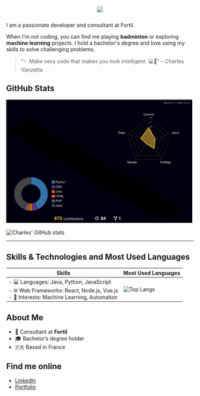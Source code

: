 <h1 align="center">
    <img src="https://readme-typing-svg.herokuapp.com/?lines=Hi+there!+👋🏼;I'm+Charles!+🏄🏼‍♂️;Nice+to+meet+you!+😉&center=true&size=30&color=AE87E2">
</h1>

I am a passionate developer and consultant at Fortil.

When I'm not coding, you can find me playing **badminton** or exploring **machine learning** projects. I hold a bachelor's degree and love using my skills to solve challenging problems.

> "✨ Make sexy code that makes you look intelligent. 💻🧠" – Charles Vanzetta

## GitHub Stats

<img src="profile-3d-contrib/profile-night-rainbow.svg" alt="3D Contributions" width="500px" />

![Charles' GitHub stats](https://github-readme-stats.vercel.app/api?username=CVanzetta&show_icons=true&theme=tokyonight&hide=contribs)

---
## Skills & Technologies and Most Used Languages

| Skills  | Most Used Languages |
| ------------- | ------------- |
| - 💻 Languages: Java, Python, JavaScript <br> - 🌐 Web Frameworks: React, Node.js, Vue.js <br> - 🧠 Interests: Machine Learning, Automation | ![Top Langs](https://github-readme-stats.vercel.app/api/top-langs/?username=CVanzetta&hide=twig,php,html,css&layout=compact&theme=tokyonight) |

## About Me
- 🏢 Consultant at **Fortil**
- 🎓 Bachelor’s degree holder
- 🇫🇷 Based in France

## Find me online
- [LinkedIn](https://www.linkedin.com/in/charles-vanzetta/)
- [Portfolio](https://cvanzetta.github.io/Portfolio/)
